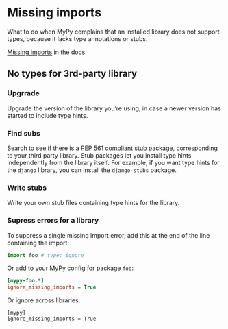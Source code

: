 # Missing imports

What to do when MyPy complains that an installed library does not support types, because it lacks type annotations or stubs.

[Missing imports](https://mypy.readthedocs.io/en/latest/running_mypy.html#missing-imports) in the docs.


## No types for 3rd-party library

### Upgrrade

Upgrade the version of the library you’re using, in case a newer version has started to include type hints.

### Find subs

Search to see if there is a [PEP 561 compliant stub package](https://mypy.readthedocs.io/en/latest/installed_packages.html#installed-packages), corresponding to your third party library. Stub packages let you install type hints independently from the library itself. For example, if you want type hints for the `django` library, you can install the `django-stubs` package.

### Write stubs

Write your own stub files containing type hints for the library. 

### Supress errors for a library

To suppress a single missing import error, add this at the end of the line containing the import:

```python
import foo # type: ignore
```

Or add to your MyPy config for package `foo`:

```ini
[mypy-foo.*]
ignore_missing_imports = True
```

Or ignore across libraries:

```init
[mypy]
ignore_missing_imports = True
```
